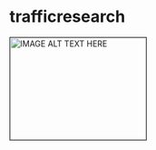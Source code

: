 # trafficresearch

<a href="http://www.youtube.com/watch?feature=player_embedded&v=HOJ9K-8cjfY&ab_channel=UTAScience" target="_blank"><img src="http://img.youtube.com/vi/HOJ9K-8cjfY/3.jpg" 
alt="IMAGE ALT TEXT HERE" width="240" height="180" border="1" /></a>

<!-- 
[![Demo](http://img.youtube.com/vi/HOJ9K-8cjfY/1.jpg)](http://www.youtube.com/watch?v=HOJ9K-8cjfY&ab_channel=UTAScience) -->

